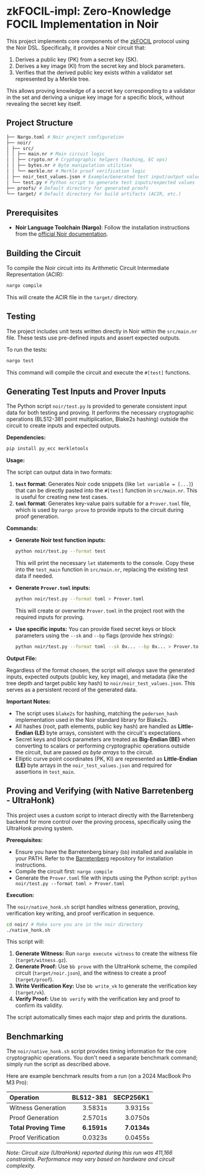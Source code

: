 # zkFOCIL-impl: Zero-Knowledge FOCIL Implementation in Noir

This project implements core components of the [zkFOCIL](https://ethresear.ch/t/zkfocil-inclusion-list-privacy-using-linkable-ring-signatures/21688) protocol using the Noir DSL. Specifically, it provides a Noir circuit that:

1.  Derives a public key (PK) from a secret key (SK).
2.  Derives a key image (KI) from the secret key and block parameters.
3.  Verifies that the derived public key exists within a validator set represented by a Merkle tree.

This allows proving knowledge of a secret key corresponding to a validator in the set and deriving a unique key image for a specific block, without revealing the secret key itself.

## Project Structure

```bash
├── Nargo.toml # Noir project configuration
├── noir/
│ ├── src/
│ │ ├── main.nr # Main circuit logic
│ │ ├── crypto.nr # Cryptographic helpers (hashing, EC ops)
│ │ ├── bytes.nr # Byte manipulation utilities
│ │ └── merkle.nr # Merkle proof verification logic
│ ├── noir_test_values.json # Example/Generated test input/output values
│ └── test.py # Python script to generate test inputs/expected values
├── proofs/ # Default directory for generated proofs
└── target/ # Default directory for build artifacts (ACIR, etc.)
```

## Prerequisites

-   **Noir Language Toolchain (Nargo)**: Follow the installation instructions from the [official Noir documentation](https://noir-lang.org/docs/getting_started/installation/).

## Building the Circuit

To compile the Noir circuit into its Arithmetic Circuit Intermediate Representation (ACIR):

```bash
nargo compile
```

This will create the ACIR file in the `target/` directory.

## Testing

The project includes unit tests written directly in Noir within the `src/main.nr` file. These tests use pre-defined inputs and assert expected outputs.

To run the tests:

```bash
nargo test
```

This command will compile the circuit and execute the `#[test]` functions.

## Generating Test Inputs and Prover Inputs

The Python script `noir/test.py` is provided to generate consistent input data for both testing and proving. It performs the necessary cryptographic operations (BLS12-381 point multiplication, Blake2s hashing) outside the circuit to create inputs and expected outputs.

**Dependencies:**

```bash
pip install py_ecc merkletools
```

**Usage:**

The script can output data in two formats:

1.  **`test` format**: Generates Noir code snippets (like `let variable = [...]`) that can be directly pasted into the `#[test]` function in `src/main.nr`. This is useful for creating new test cases.
2.  **`toml` format**: Generates key-value pairs suitable for a `Prover.toml` file, which is used by `nargo prove` to provide inputs to the circuit during proof generation.

**Commands:**

-   **Generate Noir test function inputs:**

    ```bash
    python noir/test.py --format test
    ```

    This will print the necessary `let` statements to the console. Copy these into the `test_main` function in `src/main.nr`, replacing the existing test data if needed.

-   **Generate `Prover.toml` inputs:**

    ```bash
    python noir/test.py --format toml > Prover.toml
    ```

    This will create or overwrite `Prover.toml` in the project root with the required inputs for proving.

-   **Use specific inputs:** You can provide fixed secret keys or block parameters using the `--sk` and `--bp` flags (provide hex strings):
    ```bash
    python noir/test.py --format toml --sk 0x... --bp 0x... > Prover.toml
    ```

**Output File:**

Regardless of the format chosen, the script will _always_ save the generated inputs, expected outputs (public key, key image), and metadata (like the tree depth and target public key hash) to `noir/noir_test_values.json`. This serves as a persistent record of the generated data.

**Important Notes:**

-   The script uses `blake2s` for hashing, matching the `pedersen_hash` implementation used in the Noir standard library for Blake2s.
-   All hashes (root, path elements, public key hash) are handled as **Little-Endian (LE)** byte arrays, consistent with the circuit's expectations.
-   Secret keys and block parameters are treated as **Big-Endian (BE)** when converting to scalars or performing cryptographic operations outside the circuit, but are passed _as byte arrays_ to the circuit.
-   Elliptic curve point coordinates (PK, KI) are represented as **Little-Endian (LE)** byte arrays in the `noir_test_values.json` and required for assertions in `test_main`.

## Proving and Verifying (with Native Barretenberg - UltraHonk)

This project uses a custom script to interact directly with the Barretenberg backend for more control over the proving process, specifically using the UltraHonk proving system.

**Prerequisites:**

-   Ensure you have the Barretenberg binary (`bb`) installed and available in your PATH. Refer to the [Barretenberg](https://github.com/AztecProtocol/barretenberg) repository for installation instructions.
-   Compile the circuit first: `nargo compile`
-   Generate the `Prover.toml` file with inputs using the Python script: `python noir/test.py --format toml > Prover.toml`

**Execution:**

The `noir/native_honk.sh` script handles witness generation, proving, verification key writing, and proof verification in sequence.

```bash
cd noir/ # Make sure you are in the noir directory
./native_honk.sh
```

This script will:

1.  **Generate Witness:** Run `nargo execute witness` to create the witness file (`target/witness.gz`).
2.  **Generate Proof:** Use `bb prove` with the UltraHonk scheme, the compiled circuit (`target/noir.json`), and the witness to create a proof (`target/proof`).
3.  **Write Verification Key:** Use `bb write_vk` to generate the verification key (`target/vk`).
4.  **Verify Proof:** Use `bb verify` with the verification key and proof to confirm its validity.

The script automatically times each major step and prints the durations.

## Benchmarking

The `noir/native_honk.sh` script provides timing information for the core cryptographic operations. You don't need a separate benchmark command; simply run the script as described above.

Here are example benchmark results from a run (on a 2024 MacBook Pro M3 Pro):

| Operation                 | BLS12-381 | SECP256K1 |
| :------------------------ | ---------: | --------: |
| Witness Generation        |     3.5831s |     3.9315s |
| Proof Generation          |     2.5701s |     3.0750s |
| **Total Proving Time**    |     **6.1591s** |     **7.0134s** |
| Proof Verification        |     0.0323s |     0.0455s |

_Note: Circuit size (UltraHonk) reported during this run was 411,166 constraints. Performance may vary based on hardware and circuit complexity._
